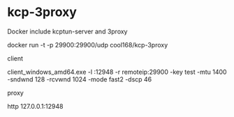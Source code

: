 # kcp-3proxy
Docker include kcptun-server and 3proxy


docker run -t -p 29900:29900/udp cool168/kcp-3proxy


client

client_windows_amd64.exe -l :12948 -r remoteip:29900 -key test -mtu 1400 -sndwnd 128 -rcvwnd 1024 -mode fast2 -dscp 46

proxy

http 127.0.0.1:12948

